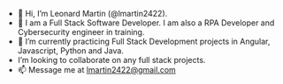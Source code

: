 - 👋 Hi, I’m Leonard Martin (@lmartin2422).
- 👀 I am a Full Stack Software Developer. I am also a RPA Developer and Cybersecurity engineer in training.
- 🌱 I’m currently practicing Full Stack Development projects in Angular, Javascript, Python and Java. 
- I’m looking to collaborate on any full stack projects.
- 📫 Message me at lmartin2422@gmail.com

<!---
lmartin2422/lmartin2422 is a ✨ special ✨ repository because its `README.md` (this file) appears on your GitHub profile.
You can click the Preview link to take a look at your changes.
--->
